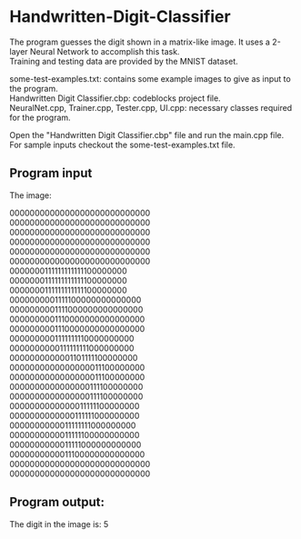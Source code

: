 # Handwritten-Digit-Classifier
The program guesses the digit shown in a matrix-like image. It uses a 2-layer Neural Network to accomplish this task.  
Training and testing data are provided by the MNIST dataset.  

some-test-examples.txt: contains some example images to give as input to the program.  
Handwritten Digit Classifier.cbp: codeblocks project file.  
NeuralNet.cpp, Trainer.cpp, Tester.cpp, UI.cpp: necessary classes required for the program.   

Open the "Handwritten Digit Classifier.cbp" file and run the main.cpp file.  
For sample inputs checkout the some-test-examples.txt file.  

## Program input  

The image:  

0000000000000000000000000000  
0000000000000000000000000000  
0000000000000000000000000000  
0000000000000000000000000000  
0000000000000000000000000000  
0000000000000000000000000000  
0000000111111111111100000000  
0000000111111111111100000000  
0000000111111111111100000000  
0000000001111100000000000000  
0000000001111000000000000000  
0000000001110000000000000000  
0000000001110000000000000000  
0000000001111111110000000000  
0000000000111111111000000000  
0000000000001101111100000000  
0000000000000000011100000000  
0000000000000000011100000000  
0000000000000000111100000000  
0000000000000000111100000000  
0000000000000011111100000000  
0000000000000111111000000000  
0000000000011111111000000000  
0000000000011111100000000000  
0000000000011111000000000000  
0000000000011100000000000000  
0000000000000000000000000000  
0000000000000000000000000000  

## Program output:  
The digit in the image is: 5 

